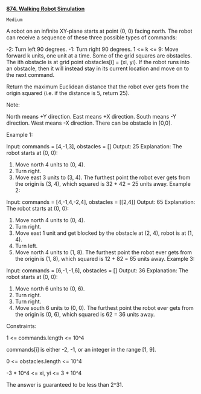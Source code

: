 [**874. Walking Robot Simulation**](https://leetcode.com/problems/walking-robot-simulation)

    Medium

A robot on an infinite XY-plane starts at point (0, 0) facing north. The robot can receive a sequence of these three possible types of commands:

-2: Turn left 90 degrees.
-1: Turn right 90 degrees.
1 <= k <= 9: Move forward k units, one unit at a time.
Some of the grid squares are obstacles. The ith obstacle is at grid point obstacles[i] = (xi, yi). If the robot runs into an obstacle, then it will instead stay in its current location and move on to the next command.

Return the maximum Euclidean distance that the robot ever gets from the origin squared (i.e. if the distance is 5, return 25).

Note:

North means +Y direction.
East means +X direction.
South means -Y direction.
West means -X direction.
There can be obstacle in [0,0].


Example 1:

Input: commands = [4,-1,3], obstacles = []
Output: 25
Explanation: The robot starts at (0, 0):
1. Move north 4 units to (0, 4).
2. Turn right.
3. Move east 3 units to (3, 4).
   The furthest point the robot ever gets from the origin is (3, 4), which squared is 32 + 42 = 25 units away.
   Example 2:

Input: commands = [4,-1,4,-2,4], obstacles = [[2,4]]
Output: 65
Explanation: The robot starts at (0, 0):
1. Move north 4 units to (0, 4).
2. Turn right.
3. Move east 1 unit and get blocked by the obstacle at (2, 4), robot is at (1, 4).
4. Turn left.
5. Move north 4 units to (1, 8).
   The furthest point the robot ever gets from the origin is (1, 8), which squared is 12 + 82 = 65 units away.
   Example 3:

Input: commands = [6,-1,-1,6], obstacles = []
Output: 36
Explanation: The robot starts at (0, 0):
1. Move north 6 units to (0, 6).
2. Turn right.
3. Turn right.
4. Move south 6 units to (0, 0).
   The furthest point the robot ever gets from the origin is (0, 6), which squared is 62 = 36 units away.


Constraints:

1 <= commands.length <= 10^4

commands[i] is either -2, -1, or an integer in the range [1, 9].

0 <= obstacles.length <= 10^4

-3 * 10^4 <= xi, yi <= 3 * 10^4

The answer is guaranteed to be less than 2^31.
